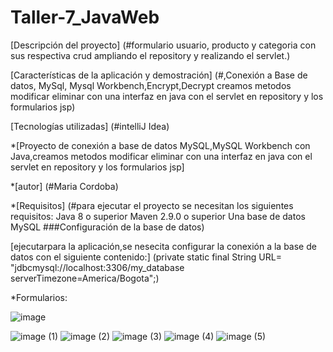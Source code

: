 # Taller-7_JavaWeb

[Descripción del proyecto] (#formulario usuario, producto y categoria con sus respectiva crud ampliando el repository y realizando el servlet.)

[Características de la aplicación y demostración] (#,Conexión a Base de datos, MySql, Mysql Workbench,Encrypt,Decrypt creamos metodos modificar eliminar con una interfaz en java con el servlet en repository y los formularios jsp)

[Tecnologías utilizadas] (#intelliJ Idea)

*[Proyecto de conexión a base de datos MySQL,MySQL Workbench con Java,creamos metodos modificar eliminar con una interfaz en java con el servlet en repository y los formularios jsp]

*[autor] (#Maria Cordoba)

*[Requisitos] (#para ejecutar el proyecto se necesitan los siguientes requisitos: Java 8 o superior Maven 2.9.0 o superior Una base de datos MySQL ###Configuración de la base de datos)

[ejecutarpara la aplicación,se nesecita configurar la conexión a la base de datos con el siguiente contenido:] (private static final String URL= "jdbcmysql://localhost:3306/my_database serverTimezone=America/Bogota";)

*Formularios:


![image](https://github.com/MariaC017/Taller-7_JavaWeb/assets/128435496/0a18fbd4-9329-4b1e-b9a2-967a917ddf3c)

![image (1)](https://github.com/MariaC017/Taller-7_JavaWeb/assets/128435496/4e340c94-620b-47c1-ac30-0a59064526a4)
![image (2)](https://github.com/MariaC017/Taller-7_JavaWeb/assets/128435496/2e7491ed-805f-4183-ae0e-b24062c877fb)
![image (3)](https://github.com/MariaC017/Taller-7_JavaWeb/assets/128435496/b6e18b11-07aa-4fb1-9d16-d7e3bb41c3f8)
![image (4)](https://github.com/MariaC017/Taller-7_JavaWeb/assets/128435496/46fce5c5-9a5f-4d82-86e9-893c737c9af3)
![image (5)](https://github.com/MariaC017/Taller-7_JavaWeb/assets/128435496/7e60132e-8b31-4844-b2d3-4d666fb585c5)
